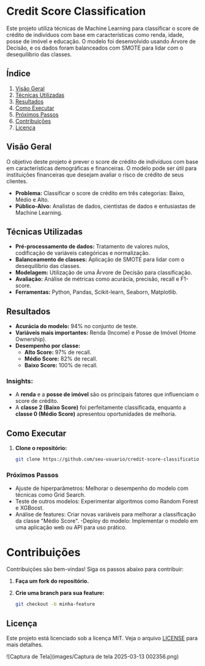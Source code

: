 # Credit Score Classification

Este projeto utiliza técnicas de Machine Learning para classificar o score de crédito de indivíduos com base em características como renda, idade, posse de imóvel e educação. O modelo foi desenvolvido usando Árvore de Decisão, e os dados foram balanceados com SMOTE para lidar com o desequilíbrio das classes.

## Índice
1. [Visão Geral](#visão-geral)
2. [Técnicas Utilizadas](#técnicas-utilizadas)
3. [Resultados](#resultados)
4. [Como Executar](#como-executar)
5. [Próximos Passos](#próximos-passos)
6. [Contribuições](#contribuições)
7. [Licença](#licença)

## Visão Geral

O objetivo deste projeto é prever o score de crédito de indivíduos com base em características demográficas e financeiras. O modelo pode ser útil para instituições financeiras que desejam avaliar o risco de crédito de seus clientes.

- **Problema:** Classificar o score de crédito em três categorias: Baixo, Médio e Alto.
- **Público-Alvo:** Analistas de dados, cientistas de dados e entusiastas de Machine Learning.

## Técnicas Utilizadas

- **Pré-processamento de dados:** Tratamento de valores nulos, codificação de variáveis categóricas e normalização.
- **Balanceamento de classes:** Aplicação de SMOTE para lidar com o desequilíbrio das classes.
- **Modelagem:** Utilização de uma Árvore de Decisão para classificação.
- **Avaliação:** Análise de métricas como acurácia, precisão, recall e F1-score.
- **Ferramentas:** Python, Pandas, Scikit-learn, Seaborn, Matplotlib.

## Resultados

- **Acurácia do modelo:** 94% no conjunto de teste.
- **Variáveis mais importantes:** Renda (Income) e Posse de Imóvel (Home Ownership).
- **Desempenho por classe:**
  - **Alto Score:** 97% de recall.
  - **Médio Score:** 82% de recall.
  - **Baixo Score:** 100% de recall.

### Insights:
- A **renda** e a **posse de imóvel** são os principais fatores que influenciam o score de crédito.
- A **classe 2 (Baixo Score)** foi perfeitamente classificada, enquanto a **classe 0 (Médio Score)** apresentou oportunidades de melhoria.

## Como Executar

1. **Clone o repositório:**
   ```bash
   git clone https://github.com/seu-usuario/credit-score-classification.git

### Próximos Passos
- Ajuste de hiperparâmetros: Melhorar o desempenho do modelo com técnicas como Grid Search.
- Teste de outros modelos: Experimentar algoritmos como Random Forest e XGBoost.
- Análise de features: Criar novas variáveis para melhorar a classificação da classe "Médio Score".
-Deploy do modelo: Implementar o modelo em uma aplicação web ou API para uso prático.


# Contribuições

Contribuições são bem-vindas! Siga os passos abaixo para contribuir:

1. **Faça um fork do repositório.**

2. **Crie uma branch para sua feature:**
   ```bash
   git checkout -b minha-feature

## Licença

Este projeto está licenciado sob a licença MIT. Veja o arquivo [LICENSE](LICENSE) para mais detalhes.

![Captura de Tela](images/Captura de tela 2025-03-13 002356.png)
